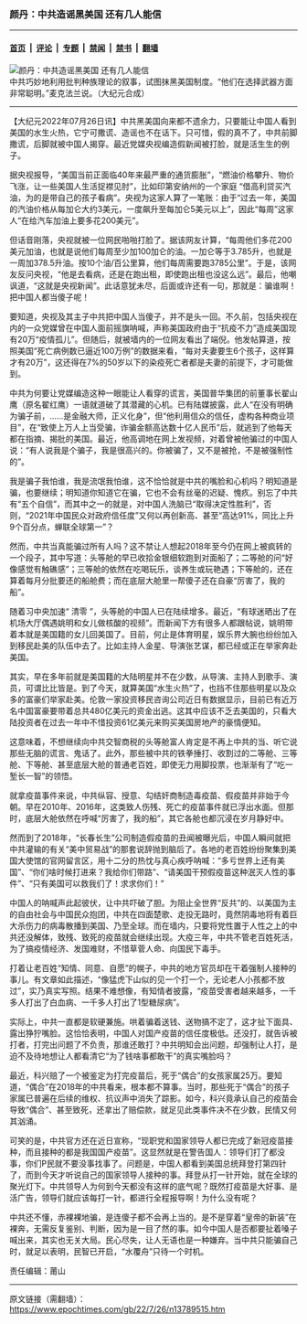 ### 颜丹：中共造谣黑美国 还有几人能信

---

#### [首页](../../../..?n13789515) &nbsp;|&nbsp; [评论](../../../../../epoch-comment?n13789515) &nbsp;|&nbsp; [专题](../../../../../epoch-special?n13789515) &nbsp;|&nbsp; [禁闻](../../../../../epoch-news?n13789515) &nbsp;|&nbsp; [禁书](../../../../../books?n13789515) &nbsp;|&nbsp; [翻墙](https://github.com/gfw-breaker/nogfw/blob/master/README.md?n13789515)


<div><img alt="颜丹：中共造谣黑美国 还有几人能信" class="attachment-djy_600_400 size-djy_600_400 wp-post-image" src="https://i.epochtimes.com/assets/uploads/2021/05/id12961952-e97f6019bdeb88ae292333cc0bf5b0fe-600x400.jpg"/>
<div class="caption">
 中共巧妙地利用批判种族理论的叙事，试图抹黑美国制度。“他们在选择武器方面非常聪明。”麦克法兰说。（大纪元合成）
</div></div><hr/><div class="post_content" id="artbody" itemprop="articleBody">
 <!-- article content begin -->
 <p>
  【大纪元2022年07月26日讯】中共黑美国向来都不遗余力，只要能让中国人看到美国的水生火热，它宁可撒谎、造谣也不在话下。只可惜，假的真不了，中共前脚撒谎，后脚就被中国人揭穿。最近党媒央视编造假新闻被打脸，就是活生生的例子。
 </p>
 <p>
  据央视报导，“美国当前正面临40年来最严重的通货膨胀”，“燃油价格攀升、物价飞涨，让一些美国人生活捉襟见肘”，比如印第安纳州的一个家庭 “借高利贷买汽油，为的是带自己的孩子看病”。央视为这家人算了一笔账：由于“过去一年，美国的汽油价格从每加仑大约3美元，一度飙升至每加仑5美元以上”，因此“每周”这家人“在给汽车加油上要多花200美元”。
 </p>
 <p>
  但话音刚落，央视就被一位网民啪啪打脸了。据该网友计算，“每周他们多花200美元加油，也就是说他们每周至少加100加仑的油。一加仑等于3.785升，也就是一周加378.5升油。按10个油/百公里算，他们每周需要跑3785公里”。于是，该网友反问央视，“他是去看病，还是在跑出租，即使跑出租也没这么远”。最后，他嘲讽道，“这就是央视新闻”。此话意犹未尽，后面或许还有一句，那就是：骗谁啊！把中国人都当傻子呢！
 </p>
 <p>
  要知道，央视及其主子中共把中国人当傻子，并不是头一回。不久前，包括央视在内的一众党媒曾在中国人面前摇旗呐喊，声称美国政府由于“抗疫不力”造成美国现有20万“疫情孤儿”。但随后，就被墙内的一位网友看出了端倪。他发帖算道，按照美国“死亡病例数已逼近100万例”的数据来看，“每对夫妻要生6个孩子，这样算才有20万”，这还得在7%的50岁以下的染疫死亡者都是夫妻的前提下，才可能做到。
 </p>
 <p>
  中共为何要让党媒编造这种一眼能让人看穿的谎言，美国普华集团的前董事长翟山鹰（原名翟红鹰）一语就道破了其潜藏的心机。已有陆媒披露，此人“在没有明确为骗子前，……是金融大师，正义化身”，但“他利用信众的信任，虚构各种商业项目”，在“致使上万人上当受骗，诈骗金额高达数十亿人民币”后，就逃到了他每天都在指摘、揭批的美国。最近，他高调地在网上发视频，对着曾被他骗过的中国人说：“有人说我是个骗子，我是很高兴的。你被骗了，又不是被抢，不是被强制性的”。
 </p>
 <p>
  我是骗子我怕谁，我是流氓我怕谁，这不恰恰就是中共的嘴脸和心机吗？明知道是骗，也要继续；明知道你知道它在骗，它也不会有丝毫的迟疑、愧疚。别忘了中共有“五个自信”，而其中之一的就是，对中国人洗脑已“取得决定性胜利”，否则，“2021年中国民众对政府信任度”又何以再创新高、甚至“高达91%，同比上升9个百分点，蝉联全球第一”？
 </p>
 <p>
  然而，中共当真能骗过所有人吗？这不禁让人想起2018年至今仍在网上被疯转的一个段子，其中写道：头等舱的早已收拾金银细软跑到对面船了；二等舱的问“好像感觉有触礁感”；三等舱的依然在吃喝玩乐，谈养生或玩艳遇；下等舱的，还在算着每月分批要还的船舱费；而在底层大舱里一帮傻子还在自豪“厉害了，我的船”。
 </p>
 <p>
  随着习中央加速“
  <ok href="https://www.epochtimes.com/gb/tag/%E6%B8%85%E9%9B%B6.html">
   清零
  </ok>
  ”，头等舱的中国人已在陆续增多。最近，“有球迷晒出了在机场大厅偶遇姚明和女儿做核酸的视频”。而新闻下方有很多人都跟帖说，姚明带着本就是美国籍的女儿回美国了。目前，何止是体育明星，娱乐界大腕也纷纷加入到移民赴美的队伍中去了。比如主持人金星、导演张艺谋，都已经或正在举家奔赴美国。
 </p>
 <p>
  其实，早在多年前就是美国籍的大陆明星并不在少数，从导演、主持人到歌手、演员，可谓比比皆是。到了今天，就算美国“水生火热”了，也挡不住那些明星以及众多的富豪们举家赴美。伦敦一家投资移民咨询公司近日有数据显示，目前已有近万名中国富豪要带着总共480亿美元的资金出逃。这其中应该不乏去美国的，只看大陆投资者在过去一年中不惜投资61亿美元来购买美国房地产的豪情便知。
 </p>
 <p>
  这意味着，不想继续向中共交智商税的头等舱富人肯定是不再上中共的当、听它说那些无脑的谎言、鬼话了。此外，那些被中共的铁拳捶打、收割过的二等舱、三等舱、下等舱、甚至底层大舱的普通老百姓，即使无力用脚投票，也渐渐有了“吃一堑长一智”的领悟。
 </p>
 <p>
  就拿疫苗事件来说，中共纵容、授意、勾结奸商制造毒疫苗、假疫苗并非始于今朝。早在2010年、2016年，这类致人伤残、死亡的疫苗事件就已浮出水面。但那时，底层大舱依然在呼喊“厉害了，我的船”，其它各舱也都沉浸在岁月静好中。
 </p>
 <p>
  然而到了2018年，“长春长生”公司制造假疫苗的丑闻被曝光后，中国人瞬间就把中共灌输的有关“美中贸易战”的那套说辞抛到脑后了。各地的老百姓纷纷聚集到美国大使馆的官网留言区，用十二分的热忱与真心疾呼呐喊：“多亏世界上还有美国”、“你们啥时候打进来？我给你们带路”、“请美国干预假疫苗这种泯灭人性的事件”、“只有美国可以救我们了！求求你们！”
 </p>
 <p>
  中国人的呐喊声此起彼伏，让中共吓破了胆。为阻止全世界“反共”的、以美国为主的自由社会与中国民众抱团，中共在四面楚歌、走投无路时，竟然阴毒地将有着巨大杀伤力的病毒散播到美国、乃至全球。而在墙内，只要将党性置于人性之上的中共还没解体，致残、致死的疫苗就会继续出现。大疫三年，中共不管老百姓死活，为了搞疫情经济、发国难财，不惜草菅人命、向国民下毒手。
 </p>
 <p>
  打着让老百姓“知情、同意、自愿”的幌子，中共的地方官员却在干着强制人接种的事儿。有文章如此描述，“像猛虎下山似的见一个打一个，无论老人小孩都不放过”，实乃真实写照。结果不难想像，有知情者披露，“疫苗受害者越来越多，一千多人打出了白血病、一千多人打出了1型糖尿病”。
 </p>
 <p>
  实际上，中共一直都是软硬兼施。哄着骗着送钱、送物搞不定了，这才扯下面具、露出狰狞嘴脸。这恰恰表明，中国人对国产疫苗的信任度极低。还没打，就告诉被打者，打完出问题了不负责，那谁还敢打？中共明知会出问题，却强制让人打，是迫不及待地想让人都看清它“为了钱啥事都敢干”的真实嘴脸吗？
 </p>
 <p>
  最近，科兴赔了一个被鉴定为打完疫苗后，死于“偶合”的女孩家属25万。要知道，“偶合”在2018年的中共看来，根本都不算事。当时，那些死于“偶合”的孩子家属已普遍在后续的维权、抗议声中消失了踪影。如今，科兴竟承认自己的疫苗会导致“偶合”、甚至致死，还拿出了赔偿款，就足见此类事件决不在少数，民情又何其汹涌。
 </p>
 <p>
  可笑的是，中共官方还在近日宣称，“现职党和国家领导人都已完成了新冠疫苗接种，而且接种的都是我国国产疫苗”。这显然就是在警告国人：领导们打了都没事，你们P民就不要没事找事了。问题是，中国人都看到美国总统拜登打第四针了，而到今天才听说自己的国家领导人接种的事。拜登从打一针开始，就在全球的聚光灯下。中共领导人为何到今天都没有这样的底气呢？既然打疫苗是大好事、是活广告，领导们就应该每打一针，都进行全程报导啊！为什么没有呢？
 </p>
 <p>
  中共还不懂，赤裸裸地骗，是连傻子都不会再上当的。是不是穿着“皇帝的新装”在裸奔，无需反复鉴别、判断，因为是一目了然的事。如今中国人是否都要扯着嗓子喊出来，其实也无关大局。民心尽失，让人无语也是一种嫌弃。当中共只能骗自己时，就足以表明，民智已开启，“水覆舟”只待一个时机。
 </p>
 <p>
  责任编辑：莆山
 </p>
 <!-- article content end -->
 <div id="below_article_ad">
 </div>
</div>


---

原文链接（需翻墙）：https://www.epochtimes.com/gb/22/7/26/n13789515.htm